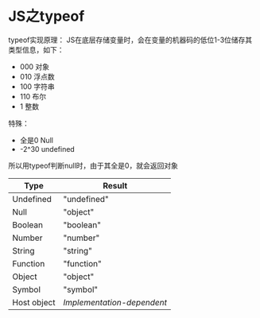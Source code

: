 # JS之typeof

typeof实现原理：
JS在底层存储变量时，会在变量的机器码的低位1-3位储存其类型信息，如下：
- 000 对象
- 010 浮点数
- 100 字符串
- 110 布尔
- 1 整数

特殊：
- 全是0 Null
- -2^30 undefined

所以用typeof判断null时，由于其全是0，就会返回对象

Type | Result
--- | --
Undefined | "undefined"
Null | "object"
Boolean | "boolean"
Number | "number"
String | "string"
Function | "function"
Object | "object"
Symbol | "symbol"
Host object | *Implementation-dependent*